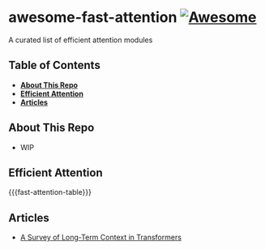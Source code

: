 # awesome-fast-attention [![Awesome](https://cdn.rawgit.com/sindresorhus/awesome/d7305f38d29fed78fa85652e3a63e154dd8e8829/media/badge.svg)](https://github.com/sindresorhus/awesome)

A curated list of efficient attention modules

## Table of Contents

* **[About This Repo](#about-this-repo)**
* **[Efficient Attention](#efficient-attention)**
* **[Articles](#articles)**

## About This Repo

* WIP

## Efficient Attention

{{{fast-attention-table}}}

## Articles

* [A Survey of Long-Term Context in Transformers](https://www.pragmatic.ml/a-survey-of-methods-for-incorporating-long-term-context/)

